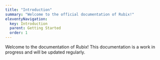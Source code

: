```yaml
---
title: "Introduction"
summary: "Welcome to the official documentation of Rubix!"
eleventyNavigation:
  key: Introduction
  parent: Getting Started
  order: 1
---
```


Welcome to the documentation of Rubix! This documentation is a work in progress and will be updated regularly.

